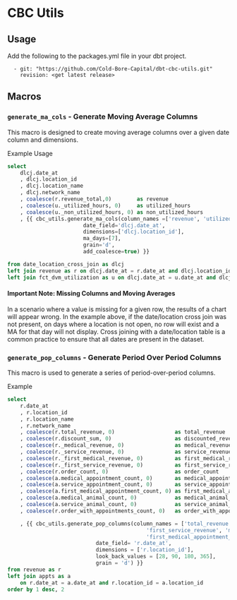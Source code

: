 # CBC Utils

## Usage
Add the following to the packages.yml file in your dbt project.
```
  - git: "https://github.com/Cold-Bore-Capital/dbt-cbc-utils.git"
    revision: <get latest release>
```

## Macros

### `generate_ma_cols` - Generate Moving Average Columns

This macro is designed to create moving average columns over a given date column and dimensions. 

Example Usage
```sql
select
    dlcj.date_at
    , dlcj.location_id
    , dlcj.location_name
    , dlcj.network_name
    , coalesce(r.revenue_total,0)        as revenue
    , coalesce(u._utilized_hours, 0)     as utilized_hours
    , coalesce(u._non_utilized_hours, 0) as non_utilized_hours
    , {{ cbc_utils.generate_ma_cols(column_names =['revenue', 'utilized_hours', 'non_utilized_hours'],
                        date_field='dlcj.date_at',
                        dimensions=['dlcj.location_id'],
                        ma_days=[7],
                        grain='d',
                        add_coalesce=true) }}

from date_location_cross_join as dlcj
left join revenue as r on dlcj.date_at = r.date_at and dlcj.location_id = r.location_id
left join fct_dvm_utilization as u on dlcj.date_at = u.date_at and dlcj.location_id = u.location_id

```
#### Important Note: Missing Columns and Moving Averages

In a scenario where a value is missing for a given row, the results of a chart will appear wrong. In the example above, if the date/location cross join was not present, on days where a location is not open, no row will exist and a MA for that day will not display. Cross joining with a date/location table is a common practice to ensure that all dates are present in the dataset.

### `generate_pop_columns` - Generate Period Over Period Columns
This macro is used to generate a series of period-over-period columns.

Example 

```sql
select
    r.date_at
    , r.location_id
    , r.location_name
    , r.network_name
    , coalesce(r.total_revenue, 0)                   as total_revenue
    , coalesce(r.discount_sum, 0)                    as discounted_revenue
    , coalesce(r._medical_revenue, 0)                as medical_revenue
    , coalesce(r._service_revenue, 0)                as service_revenue
    , coalesce(r._first_medical_revenue, 0)          as first_medical_revenue
    , coalesce(r._first_service_revenue, 0)          as first_service_revenue
    , coalesce(r.order_count, 0)                     as order_count
    , coalesce(a.medical_appointment_count, 0)       as medical_appointment_count
    , coalesce(a.service_appointment_count, 0)       as service_appointment_count
    , coalesce(a.first_medical_appointment_count, 0) as first_medical_appointment_count
    , coalesce(a.medical_animal_count, 0)            as medical_animal_count
    , coalesce(a.service_animal_count, 0)            as service_animal_count
    , coalesce(r.order_with_appointments_count, 0)   as order_with_appointments_count

    , {{ cbc_utils.generate_pop_columns(column_names = ['total_revenue', 'order_count', 'medical_revenue', 'service_revenue', 'first_medical_revenue',
                                            'first_service_revenue', 'medical_appointment_count', 'service_appointment_count',
                                            'first_medical_appointment_count', 'service_animal_count'],
                            date_field= 'r.date_at',
                            dimensions = ['r.location_id'],
                            look_back_values = [28, 90, 180, 365],
                            grain = 'd') }}
from revenue as r
left join appts as a
    on r.date_at = a.date_at and r.location_id = a.location_id
order by 1 desc, 2

```